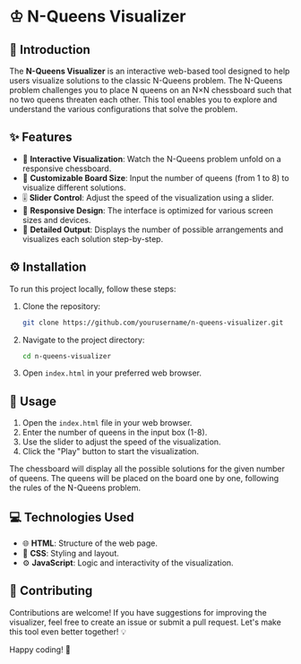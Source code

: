 # ♔ N-Queens Visualizer
## 📖 Introduction
The **N-Queens Visualizer** is an interactive web-based tool designed to help users visualize solutions to the classic N-Queens problem. The N-Queens problem challenges you to place N queens on an N×N chessboard such that no two queens threaten each other. This tool enables you to explore and understand the various configurations that solve the problem.

## ✨ Features
- 🎥 **Interactive Visualization**: Watch the N-Queens problem unfold on a responsive chessboard.
- 📏 **Customizable Board Size**: Input the number of queens (from 1 to 8) to visualize different solutions.
- 🎚️ **Slider Control**: Adjust the speed of the visualization using a slider.
- 📱 **Responsive Design**: The interface is optimized for various screen sizes and devices.
- 📝 **Detailed Output**: Displays the number of possible arrangements and visualizes each solution step-by-step.

## ⚙️ Installation
To run this project locally, follow these steps:

1. Clone the repository:
    ```bash
    git clone https://github.com/yourusername/n-queens-visualizer.git
    ```

2. Navigate to the project directory:
    ```bash
    cd n-queens-visualizer
    ```

3. Open `index.html` in your preferred web browser.

## 🚀 Usage
1. Open the `index.html` file in your web browser.
2. Enter the number of queens in the input box (1-8).
3. Use the slider to adjust the speed of the visualization.
4. Click the "Play" button to start the visualization.

The chessboard will display all the possible solutions for the given number of queens. The queens will be placed on the board one by one, following the rules of the N-Queens problem.

## 💻 Technologies Used
- 🌐 **HTML**: Structure of the web page.
- 🎨 **CSS**: Styling and layout.
- ⚙️ **JavaScript**: Logic and interactivity of the visualization.

## 🤝 Contributing
Contributions are welcome! If you have suggestions for improving the visualizer, feel free to create an issue or submit a pull request. Let's make this tool even better together! 💡

Happy coding! 🎉
